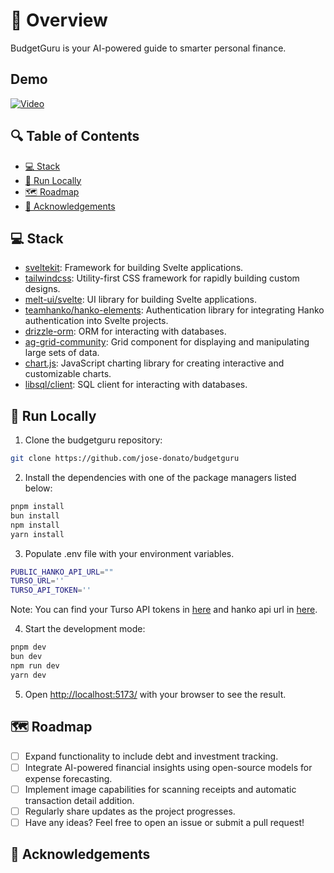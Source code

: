 # 📌 Overview

BudgetGuru is your AI-powered guide to smarter personal finance.

## Demo

[![Video](https://img.youtube.com/vi/Xs9-IvLBrh4/0.jpg)](https://www.youtube.com/watch?v=Xs9-IvLBrh4)

## 🔍 Table of Contents

* [💻 Stack](#stack)
* [🚀 Run Locally](#run-locally)
* [🗺️ Roadmap](#roadmap)
* [🙏 Acknowledgements](#acknowledgements)

## 💻 Stack

- [sveltekit](https://kit.svelte.dev/): Framework for building Svelte applications.
- [tailwindcss](https://tailwindcss.com/): Utility-first CSS framework for rapidly building custom designs.
- [melt-ui/svelte](https://github.com/melt-ui/svelte): UI library for building Svelte applications.
- [teamhanko/hanko-elements](https://github.com/teamhanko/hanko-elements): Authentication library for integrating Hanko authentication into Svelte projects.
- [drizzle-orm](https://orm.drizzle.team/): ORM for interacting with databases.
- [ag-grid-community](https://www.ag-grid.com/): Grid component for displaying and manipulating large sets of data.
- [chart.js](https://www.chartjs.org/): JavaScript charting library for creating interactive and customizable charts.
- [libsql/client](https://github.com/libsql/client): SQL client for interacting with databases.

## 🚀 Run Locally
1. Clone the budgetguru repository:
```sh
git clone https://github.com/jose-donato/budgetguru
```
2. Install the dependencies with one of the package managers listed below:
```bash
pnpm install
bun install
npm install
yarn install
```
3. Populate .env file with your environment variables.
```bash
PUBLIC_HANKO_API_URL=""
TURSO_URL=''
TURSO_API_TOKEN=''
``` 
Note: You can find your Turso API tokens in [here](https://turso.tech/) and hanko api url in [here](https://hanko.io/).

4. Start the development mode:
```bash
pnpm dev
bun dev
npm run dev
yarn dev
```

5. Open [http://localhost:5173/](http://localhost:5173/) with your browser to see the result.

## 🗺️ Roadmap
- [ ] Expand functionality to include debt and investment tracking.
- [ ] Integrate AI-powered financial insights using open-source models for expense forecasting.
- [ ] Implement image capabilities for scanning receipts and automatic transaction detail addition.
- [ ] Regularly share updates as the project progresses.
- [ ] Have any ideas? Feel free to open an issue or submit a pull request!

## 🙏 Acknowledgements

